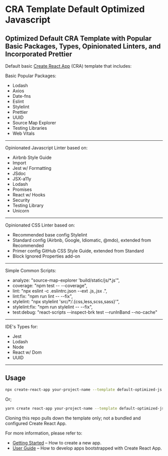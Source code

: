 # CRA Template Default Optimized Javascript

## Optimized Default CRA Template with Popular Basic Packages, Types, Opinionated Linters, and Incorporated Prettier

Default basic [Create React App](https://github.com/facebook/create-react-app) (CRA) template that includes:

Basic Popular Packages:

- Lodash
- Axios
- Date-fns
- Eslint
- Stylelint
- Prettier
- UUID
- Source Map Explorer
- Testing Libraries
- Web Vitals

---

Opinionated Javascript Linter based on:

- Airbnb Style Guide
- Import
- Jest w/ Formatting
- JSdoc
- JSX-a11y
- Lodash
- Promises
- React w/ Hooks
- Security
- Testing Library
- Unicorn

---

Opinionated CSS Linter based on:

- Recommended base config Stylelint
- Standard config (Airbnb, Google, Idiomatic, @mdo), extended from Recommended
- Primer config GitHub CSS Style Guide, extended from Standard
- Block Ignored Properties add-on

---

Simple Common Scripts:

- analyze: "source-map-explorer 'build/static/js/\*.js'",
- coverage: "npm test -- --coverage",
- lint: "npx eslint -c .eslintrc.json --ext .js,.jsx .",
- lint:fix: "npm run lint -- --fix",
- stylelint: "npx stylelint 'src/\*_/_.{css,less,scss,sass}'",
- stylelint:fix: "npm run stylelint -- --fix",
- test:debug: "react-scripts --inspect-brk test --runInBand --no-cache"

---

IDE's Types for:

- Jest
- Lodash
- Node
- React w/ Dom
- UUID

---

## Usage

```bash
npx create-react-app your-project-name --template default-optimized-js
```

Or;

```bash
yarn create react-app your-project-name --template default-optimized-js
```

Cloning this repo pulls down the template only; not a bundled and configured Create React App.

For more information, please refer to:

- [Getting Started](https://create-react-app.dev/docs/getting-started) – How to create a new app.
- [User Guide](https://create-react-app.dev) – How to develop apps bootstrapped with Create React App.
